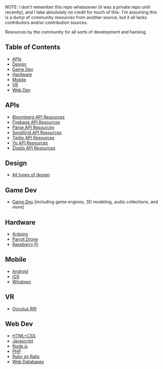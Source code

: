 NOTE: I don't remember this repo whatsoever (it was a private repo until recently), and I take absolutely no credit for much of this- I'm assuming this is a dump of community resources from another source, but it all lacks contributors and/or contribution sources.

Resources by the community for all sorts of development and hacking

## Table of Contents
- [APIs](#apis)
- [Design](#design)
- [Game Dev](#game-dev)
- [Hardware](#hardware)
- [Mobile](#mobile)
- [VR](#vr)
- [Web Dev](#web-dev)

APIs
---------
- [Bloomberg API Resources](https://www.reddit.com/r/MHacksBloom/)
- [Firebase API Resources](https://www.reddit.com/r/MHacksFirebase/)
- [Parse API Resources](https://www.reddit.com/r/MHacksParse/)
- [SendGrid API Resources](https://www.reddit.com/r/MHacksSendGrid/)
- [Twilio API Resources](https://www.reddit.com/r/MHacksTwilio/)
- [Yo API Resources](https://www.reddit.com/r/MHacksYo/)
- [Ziggio API Resources](https://www.reddit.com/r/MHacksZiggio/)

Design
----------
- [All types of design](https://www.reddit.com/r/MHacksDesign/)

Game Dev
----------
- [Game Dev](https://www.reddit.com/r/MHacksGameDev/) [including game engines, 3D modeling, audio collections, and more]

Hardware
----------
- [Arduino](https://www.reddit.com/r/MHacksArduino/)
- [Parrot Drone](https://www.reddit.com/r/MHacksParrotDrone/)
- [Raspberry Pi](https://www.reddit.com/r/MHacksRPi/)

Mobile
----------
- [Android](https://www.reddit.com/r/MHacksAndroid/)
- [iOS](https://www.reddit.com/r/MHacksiOS/)
- [Windows](https://www.reddit.com/r/MHacksWindows/)

VR
----------
- [Occulus Rift](https://www.reddit.com/r/MHacksOR/)

Web Dev
----------
- [HTML+CSS](https://www.reddit.com/r/MHacksHTMLCSS/)
- [Javascript](https://www.reddit.com/r/MHacksJavascript/)
- [Node.js](https://www.reddit.com/r/MHacksNode/)
- [PHP](https://www.reddit.com/r/MHacksPHP/)
- [Ruby on Rails](https://www.reddit.com/r/MHacksRuby/)
- [Web Databases](https://www.reddit.com/r/MHacksWebDB/)

